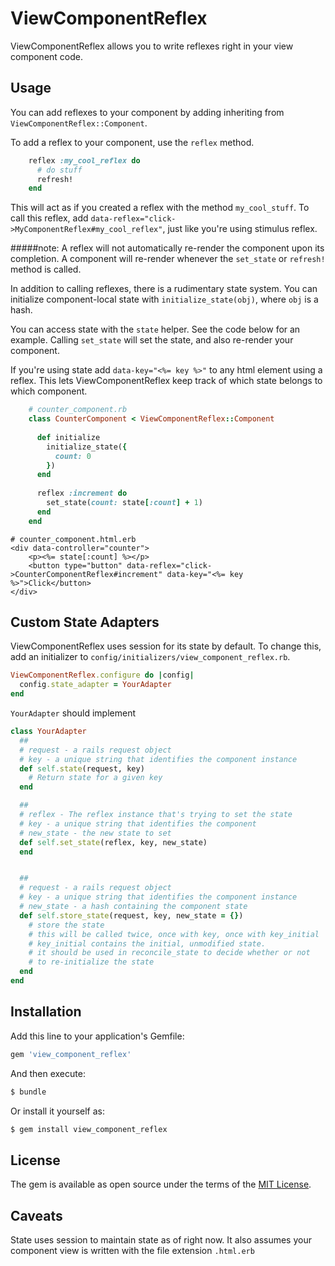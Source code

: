# ViewComponentReflex

ViewComponentReflex allows you to write reflexes right in your view component code.

## Usage

You can add reflexes to your component by adding inheriting from `ViewComponentReflex::Component`.

To add a reflex to your component, use the `reflex` method.

```ruby
    reflex :my_cool_reflex do
      # do stuff
      refresh!
    end
```

This will act as if you created a reflex with the method `my_cool_stuff`. To call this reflex, add `data-reflex="click->MyComponentReflex#my_cool_reflex"`, just like you're
using stimulus reflex.

#####note: A reflex will not automatically re-render the component upon its completion. A component will re-render whenever the `set_state` or `refresh!` method is called.

In addition to calling reflexes, there is a rudimentary state system. You can initialize component-local state with `initialize_state(obj)`, where `obj` is a hash.

You can access state with the `state` helper. See the code below for an example. Calling `set_state` will set the state, 
and also re-render your component.

If you're using state add `data-key="<%= key %>"` to any html element using a reflex. This 
lets ViewComponentReflex keep track of which state belongs to which component.


```ruby
    # counter_component.rb
    class CounterComponent < ViewComponentReflex::Component
   
      def initialize
        initialize_state({
          count: 0
        })
      end
    
      reflex :increment do
        set_state(count: state[:count] + 1)
      end
    end
```

```erb
# counter_component.html.erb
<div data-controller="counter">
    <p><%= state[:count] %></p>
    <button type="button" data-reflex="click->CounterComponentReflex#increment" data-key="<%= key %>">Click</button>
</div>
```

## Custom State Adapters

ViewComponentReflex uses session for its state by default. To change this, add
an initializer to `config/initializers/view_component_reflex.rb`.

```ruby
ViewComponentReflex.configure do |config|
  config.state_adapter = YourAdapter
end
```

`YourAdapter` should implement 

```ruby
class YourAdapter
  ##
  # request - a rails request object
  # key - a unique string that identifies the component instance
  def self.state(request, key)
    # Return state for a given key
  end

  ##
  # reflex - The reflex instance that's trying to set the state
  # key - a unique string that identifies the component
  # new_state - the new state to set
  def self.set_state(reflex, key, new_state)
  end


  ##
  # request - a rails request object
  # key - a unique string that identifies the component instance
  # new_state - a hash containing the component state
  def self.store_state(request, key, new_state = {})
    # store the state 
    # this will be called twice, once with key, once with key_initial
    # key_initial contains the initial, unmodified state.
    # it should be used in reconcile_state to decide whether or not
    # to re-initialize the state
  end
end
```


## Installation
Add this line to your application's Gemfile:

```ruby
gem 'view_component_reflex'
```

And then execute:
```bash
$ bundle
```

Or install it yourself as:
```bash
$ gem install view_component_reflex
```

## License
The gem is available as open source under the terms of the [MIT License](https://opensource.org/licenses/MIT).

## Caveats

State uses session to maintain state as of right now. It also assumes your component view is written with the file extension `.html.erb`
